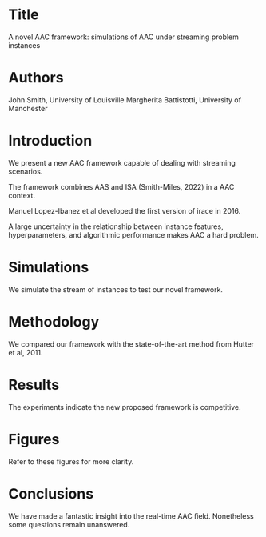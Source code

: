 # Title
A novel AAC framework: simulations of AAC under streaming problem instances

# Authors
John Smith, University of Louisville 
Margherita Battistotti, University of Manchester

# Introduction
We present a new AAC framework capable of dealing with streaming scenarios. 

The framework combines AAS and ISA (Smith-Miles, 2022) in a AAC context.

Manuel Lopez-Ibanez et al developed the first version of irace in 2016.

A large uncertainty in the relationship between instance features, hyperparameters, and algorithmic performance makes AAC a hard problem.

# Simulations
We simulate the stream of instances to test our novel framework.

# Methodology
We compared our framework with the state-of-the-art method from Hutter et al, 2011.

# Results
The experiments indicate the new proposed framework is competitive.

# Figures
Refer to these figures for more clarity.

# Conclusions 
We have made a fantastic insight into the real-time AAC field. Nonetheless some questions remain unanswered.

